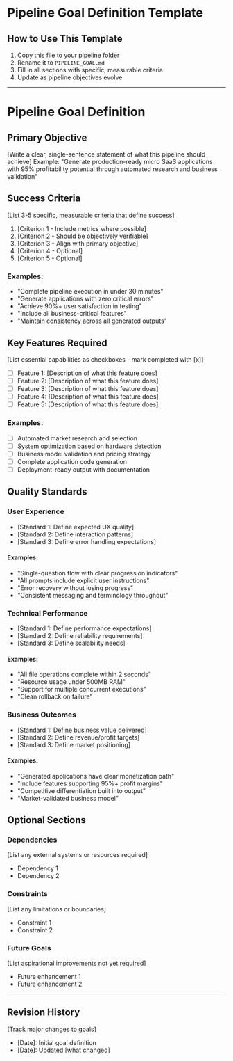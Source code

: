 # Pipeline Goal Definition Template

## How to Use This Template
1. Copy this file to your pipeline folder
2. Rename it to `PIPELINE_GOAL.md`
3. Fill in all sections with specific, measurable criteria
4. Update as pipeline objectives evolve

---

# Pipeline Goal Definition

## Primary Objective
[Write a clear, single-sentence statement of what this pipeline should achieve]
Example: "Generate production-ready micro SaaS applications with 95% profitability potential through automated research and business validation"

## Success Criteria
[List 3-5 specific, measurable criteria that define success]
1. [Criterion 1 - Include metrics where possible]
2. [Criterion 2 - Should be objectively verifiable]
3. [Criterion 3 - Align with primary objective]
4. [Criterion 4 - Optional]
5. [Criterion 5 - Optional]

### Examples:
- "Complete pipeline execution in under 30 minutes"
- "Generate applications with zero critical errors"
- "Achieve 90%+ user satisfaction in testing"
- "Include all business-critical features"
- "Maintain consistency across all generated outputs"

## Key Features Required
[List essential capabilities as checkboxes - mark completed with [x]]
- [ ] Feature 1: [Description of what this feature does]
- [ ] Feature 2: [Description of what this feature does]
- [ ] Feature 3: [Description of what this feature does]
- [ ] Feature 4: [Description of what this feature does]
- [ ] Feature 5: [Description of what this feature does]

### Examples:
- [ ] Automated market research and selection
- [ ] System optimization based on hardware detection
- [ ] Business model validation and pricing strategy
- [ ] Complete application code generation
- [ ] Deployment-ready output with documentation

## Quality Standards

### User Experience
- [Standard 1: Define expected UX quality]
- [Standard 2: Define interaction patterns]
- [Standard 3: Define error handling expectations]

#### Examples:
- "Single-question flow with clear progression indicators"
- "All prompts include explicit user instructions"
- "Error recovery without losing progress"
- "Consistent messaging and terminology throughout"

### Technical Performance
- [Standard 1: Define performance expectations]
- [Standard 2: Define reliability requirements]
- [Standard 3: Define scalability needs]

#### Examples:
- "All file operations complete within 2 seconds"
- "Resource usage under 500MB RAM"
- "Support for multiple concurrent executions"
- "Clean rollback on failure"

### Business Outcomes
- [Standard 1: Define business value delivered]
- [Standard 2: Define revenue/profit targets]
- [Standard 3: Define market positioning]

#### Examples:
- "Generated applications have clear monetization path"
- "Include features supporting 95%+ profit margins"
- "Competitive differentiation built into output"
- "Market-validated business model"

## Optional Sections

### Dependencies
[List any external systems or resources required]
- Dependency 1
- Dependency 2

### Constraints
[List any limitations or boundaries]
- Constraint 1
- Constraint 2

### Future Goals
[List aspirational improvements not yet required]
- Future enhancement 1
- Future enhancement 2

---

## Revision History
[Track major changes to goals]
- [Date]: Initial goal definition
- [Date]: Updated [what changed]